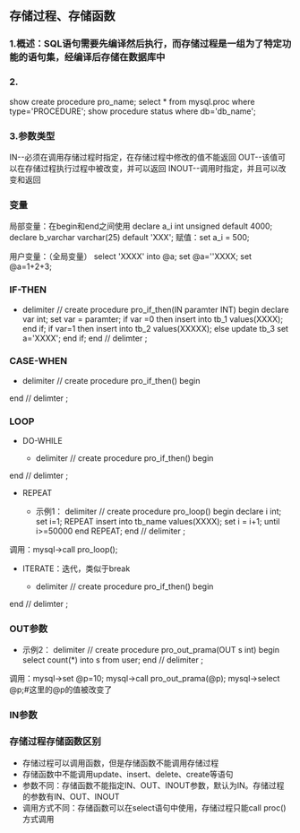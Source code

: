 ## 存储过程、存储函数

### 1.概述：SQL语句需要先编译然后执行，而存储过程是一组为了特定功能的语句集，经编译后存储在数据库中

### 2.
show create procedure pro_name;
select * from mysql.proc where type='PROCEDURE';
show procedure status where db='db_name';

### 3.参数类型
IN--必须在调用存储过程时指定，在存储过程中修改的值不能返回
OUT--该值可以在存储过程执行过程中被改变，并可以返回
INOUT--调用时指定，并且可以改变和返回

### 变量
局部变量：在begin和end之间使用
declare a_i int unsigned default 4000;
declare b_varchar varchar(25) default 'XXX';
赋值：set a_i = 500;

用户变量：（全局变量）
select 'XXXX' into @a;
set @a=''XXXX;
set @a=1+2+3;

### IF-THEN

- delimiter //
create procedure pro_if_then(IN paramter INT)
begin
	declare var int;
    set var = paramter;
    if var =0 then
         insert into tb_1 values(XXXX);
    end if;
    if var=1 then
         insert into tb_2 values(XXXXX);
    else 
         update tb_3 set a='XXXX';
    end if;
end //
delimter ;

### CASE-WHEN

- delimiter //
create procedure pro_if_then()
begin



end //
delimter ;

### LOOP

- DO-WHILE

	- delimiter //
create procedure pro_if_then()
begin



end //
delimter ;

- REPEAT

	- 示例1：
delimiter //
create procedure pro_loop()
begin
	declare i int;
	set i=1;
	REPEAT
		insert into tb_name values(XXXX);
		set i = i+1;
    until i>=50000 end REPEAT;
	end //
delimiter ;

调用：mysql->call pro_loop();

- ITERATE：迭代，类似于break

	- delimiter //
create procedure pro_if_then()
begin



end //
delimter ;

### OUT参数

- 示例2：
delimiter //
create procedure pro_out_prama(OUT s int)
begin
	select count(*) into s from user;
end //
delimiter ;


调用：mysql->set @p=10;
          mysql->call pro_out_prama(@p);
          mysql->select @p;#这里的@p的值被改变了

### IN参数

### 存储过程存储函数区别

- 存储过程可以调用函数，但是存储函数不能调用存储过程
- 存储函数中不能调用update、insert、delete、create等语句
- 参数不同：存储函数不能指定IN、OUT、INOUT参数，默认为IN。存储过程的参数有IN、OUT、INOUT
- 调用方式不同：存储函数可以在select语句中使用，存储过程只能call proc()方式调用